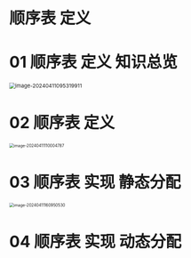 # 顺序表 定义



# 01 顺序表 定义 知识总览

<img src="https://cvp.oss-cn-shanghai.aliyuncs.com/picgo/202404110953190.png" alt="image-20240411095319911" style="zoom: 67%;" />



# 02 顺序表 定义

<img src="C:\Users\51532\AppData\Roaming\Typora\typora-user-images\image-20240411110004787.png" alt="image-20240411110004787" style="zoom:50%;" />



# 03 顺序表 实现 静态分配

<img src="https://cvp.oss-cn-shanghai.aliyuncs.com/picgo/202404111609393.png" alt="image-20240411160950530" style="zoom:50%;" />



# 04 顺序表 实现 动态分配

